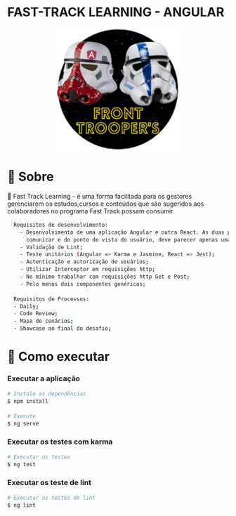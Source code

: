 # FAST-TRACK LEARNING - ANGULAR

<p align="center">
   <img src="https://github.com/EquipeFrontTroopers/fast-track-learning-angular/blob/master/.github/logo-front-troopers.png"
       alt="Logo front trooper's"
       width="280"/>
</p>

# :page_facing_up: Sobre
:orange_book: Fast Track Learning - é uma forma facilitada para os gestores gerenciarem os estudos,cursos e conteúdos que são sugeridos aos colaboradores no programa Fast Track possam consumir.
```bash
  Requisitos de desenvolvimento:
    - Desenvolvimento de uma aplicação Angular e outra React. As duas precisam se
      comunicar e do ponto de vista do usuário, deve parecer apenas uma aplicação;
    - Validação de Lint;
    - Teste unitários (Angular => Karma e Jasmine, React => Jest);
    - Autenticação e autorização de usuários;
    - Utilizar Interceptor em requisições http;
    - No mínimo trabalhar com requisições http Get e Post;
    - Pelo menos dois componentes genéricos;

  Requisitos de Processos:
  - Daily;
  - Code Review;
  - Mapa de cenários;
  - Showcase ao final do desafio;
```
# :construction_worker: Como executar

### Executar a aplicação

```bash
# Instale as dependências
$ npm install

# Execute
$ ng serve
```

### Executar os testes com karma

```bash
# Executar os testes
$ ng test
```

### Executar os teste de lint

```bash
# Executar os testes de lint
$ ng lint
```
